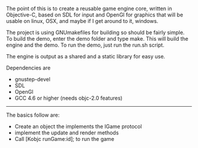 The point of this is to create a reusable game engine core, written in Objective-C, based on SDL for input and OpenGl for graphics that will be usable on linux, OSX, and maybe if I get around to it, windows.

The project is using GNUmakefiles for building so should be fairly simple. To build the demo, enter the demo folder and type make. This will build the engine and the demo. To run the demo, just run the run.sh script.

The engine is output as a shared and a static library for easy use.

Dependencies are 

* gnustep-devel
* SDL
* OpenGl
* GCC 4.6 or higher (needs objc-2.0 features)

---------------------------------------------
The basics follow are:

* Create an object the implements the IGame protocol
* implement the update and render methods
* Call [Kobjc runGame:id<IGame>]; to run the game
